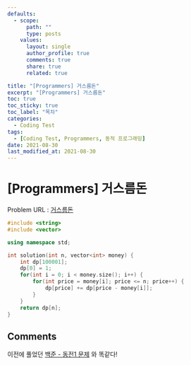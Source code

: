 ```yaml
---
defaults:
  - scope:
      path: ""
      type: posts
    values:
      layout: single
      author_profile: true
      comments: true
      share: true
      related: true

title: "[Programmers] 거스름돈"
excerpt: "[Programmers] 거스름돈"
toc: true
toc_sticky: true
toc_label: "목차"
categories:
  - Coding Test
tags:
  - [Coding Test, Programmers, 동적 프로그래밍]
date: 2021-08-30
last_modified_at: 2021-08-30
---
```

# [Programmers] 거스름돈

Problem URL : [거스름돈](https://programmers.co.kr/learn/courses/30/lessons/12907)

```cpp
#include <string>
#include <vector>

using namespace std;

int solution(int n, vector<int> money) {
    int dp[100001];
    dp[0] = 1;
    for(int i = 0; i < money.size(); i++) {
        for(int price = money[i]; price <= n; price++) {
            dp[price] += dp[price - money[i]];
        }
    }
    return dp[n];
}
```

## Comments
이전에 풀었던 [백준 - 동전1 문제](https://punsoo.github.io/coding%20test/BOJ-%EB%8F%99%EC%A0%841/) 와 똑같다!
